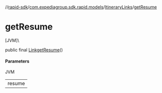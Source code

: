 //[rapid-sdk](../../../index.md)/[com.expediagroup.sdk.rapid.models](../index.md)/[ItineraryLinks](index.md)/[getResume](get-resume.md)

# getResume

[JVM]\

public final [Link](../-link/index.md)[getResume](get-resume.md)()

#### Parameters

JVM

| |
|---|
| resume |
